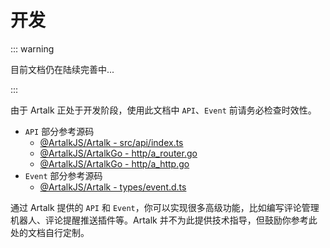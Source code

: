 # 开发

::: warning

目前文档仍在陆续完善中...

:::

由于 Artalk 正处于开发阶段，使用此文档中 `API`、`Event` 前请务必检查时效性。

 - `API` 部分参考源码
   * [@ArtalkJS/Artalk - src/api/index.ts](https://github.com/ArtalkJS/Artalk/blob/master/packages/artalk/src/api/index.ts)
   * [@ArtalkJS/ArtalkGo - http/a_router.go](https://github.com/ArtalkJS/ArtalkGo/blob/master/http/a_router.go)
   * [@ArtalkJS/ArtalkGo - http/a_http.go](https://github.com/ArtalkJS/ArtalkGo/blob/master/http/a_http.go)
 - `Event` 部分参考源码
   * [@ArtalkJS/Artalk - types/event.d.ts](https://github.com/ArtalkJS/Artalk/blob/master/packages/artalk/types/event.d.ts)

通过 Artalk 提供的 `API` 和 `Event`，你可以实现很多高级功能，比如编写评论管理机器人、评论提醒推送插件等。Artalk 并不为此提供技术指导，但鼓励你参考此处的文档自行定制。
